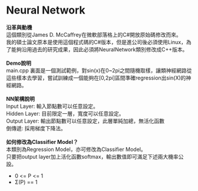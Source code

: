 # Neural Network

<b>沿革與動機</b><br>
這個類別從James D. McCaffrey在微軟部落格上的C#開放原始碼修改而來。<br>
我的碩士論文原本是使用這個程式碼的C#版本，但是進公司後必須使用Linux，為了能夠沿用過去的研究成果，因此必須將NeuralNetwork類別修改成C++版本。<br>
<br>
<b>Demo說明</b><br>
main.cpp 裏面是一個測試範例，對sin(x)在0~2pi之間隨機取樣，讓類神經網路從這些樣本去學習，嘗試訓練成一個能夠在[0,2pi]區間準確regression出sin(X)的神經網路。<br>
<br>
<b>NN架構說明</b><br>
Input Layer: 輸入節點數可以任意設定。<br>
Hidden Layer: 目前限定一層，寬度可以任意設定。<br>
Output Layer: 輸出節點數可以任意設定，此層單純加總，無活化函數<br>
倒傳遞: 採用梯度下降法。<br>
<br>
<b>如何修改為Classifier Model？</b><br>
本類別為Regression Model，亦可修改為Classifier Model。<br>
只要把output layer加上活化函數softmax，輸出數值即可滿足下述兩大機率公設。<br>
<ul>
    <li>0 <= P <= 1</li>
    <li>Σ(P) == 1</li>
</ul>
